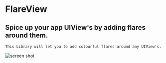 # FlareView

## Spice up your app UIView's by adding flares around them.
    This Library will let you to add colourful flares around any UIView's. 

![screen shot](https://cloud.githubusercontent.com/assets/14089959/20383662/af86e6ae-acd6-11e6-8191-43786511bb31.gif)
